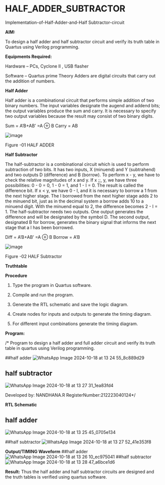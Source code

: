 # HALF_ADDER_SUBTRACTOR

Implementation-of-Half-Adder-and-Half Subtractor-circuit

**AIM:**

To design a half adder and half subtractor circuit and verify its truth table in Quartus using Verilog programming.

**Equipments Required:**

Hardware – PCs, Cyclone II , USB flasher 

Software – Quartus prime Theory Adders are digital circuits that carry out the addition of numbers.

**Half Adder**

Half adder is a combinational circuit that performs simple addition of two binary numbers. The input variables designate the augend and addend bits; the output variables produce the sum and carry. It is necessary to specify two output variables because the result may consist of two binary digits.

Sum = A’B+AB’ =A ⊕ B Carry = AB

![image](https://github.com/naavaneetha/HALF_ADDER_SUBTRACTOR/assets/154305477/bd4a0b2c-cdbc-4184-ab08-81578f121e1f)

Figure -01 HALF ADDER

**Half Subtractor**

The half-subtractor is a combinational circuit which is used to perform subtraction of two bits. It has two inputs, X (minuend) and Y (subtrahend) and two outputs D (difference) and B (borrow). To perform x - y, we have to check the relative magnitudes of x and y. If x ;;, y, we have three possibilities: 0 - 0 = 0, 1 - 0 = 1, and 1 - I = 0. The result is called the difference bit. If x < y, we have 0 - I, and it is necessary to borrow a 1 from the next higher stage. The I borrowed from the next higher stage adds 2 to the minuend bit, just as in the decimal system a borrow adds 10 to a minuend digit. With the minuend equal to 2, the difference becomes 2 - I = 1. The half-subtractor needs two outputs. One output generates the difference and will be designated by the symbol D. The second output, designated B for borrow, generates the binary signal that informs the next stage that a I has been borrowed. 

Diff = A’B+AB’ =A ⊕ B
Borrow = A’B

 ![image](https://github.com/naavaneetha/HALF_ADDER_SUBTRACTOR/assets/154305477/d76b099c-513f-4e7c-843a-e2fd028a531a)

Figure -02 HALF Subtractor

**Truthtable**

**Procedure**

1.	Type the program in Quartus software.

2.	Compile and run the program.

3.	Generate the RTL schematic and save the logic diagram.

4.	Create nodes for inputs and outputs to generate the timing diagram.

5.	For different input combinations generate the timing diagram.


**Program:**

/* Program to design a half adder and full adder circuit and verify its truth table in quartus using Verilog programming.

##half adder
![WhatsApp Image 2024-10-18 at 13 24 55_8c889d29](https://github.com/user-attachments/assets/957f4078-fcfc-401d-906a-f93ab1b3823a)

## half subtractor
![WhatsApp Image 2024-10-18 at 13 27 31_1ea83fd4](https://github.com/user-attachments/assets/25f0839f-6f92-439d-a32d-e7c658524d05)



Developed by: NANDHANA.R RegisterNumber:212223040124*/

**RTL Schematic**
## half adder
![WhatsApp Image 2024-10-18 at 13 25 45_0705e134](https://github.com/user-attachments/assets/49b971e4-bb68-429f-9c6b-db53588954ef)

##half subtractor
![WhatsApp Image 2024-10-18 at 13 27 52_41e353f8](https://github.com/user-attachments/assets/de77eb3c-5ac6-423c-bd83-c79b39cb7380)



**Output/TIMING Waveform**
##half adder
![WhatsApp Image 2024-10-18 at 13 26 10_ec975041](https://github.com/user-attachments/assets/a96d6e24-b40e-44bc-8ac5-345c5b58e5e6)
##half subtractor
![WhatsApp Image 2024-10-18 at 13 28 47_a6bce1d6](https://github.com/user-attachments/assets/cddf10e6-61c0-45c1-9f9c-a5961df73678)



**Result:**
Thus the half adder and half subtractor circuits are designed and the truth tables is verified using quartus software.
